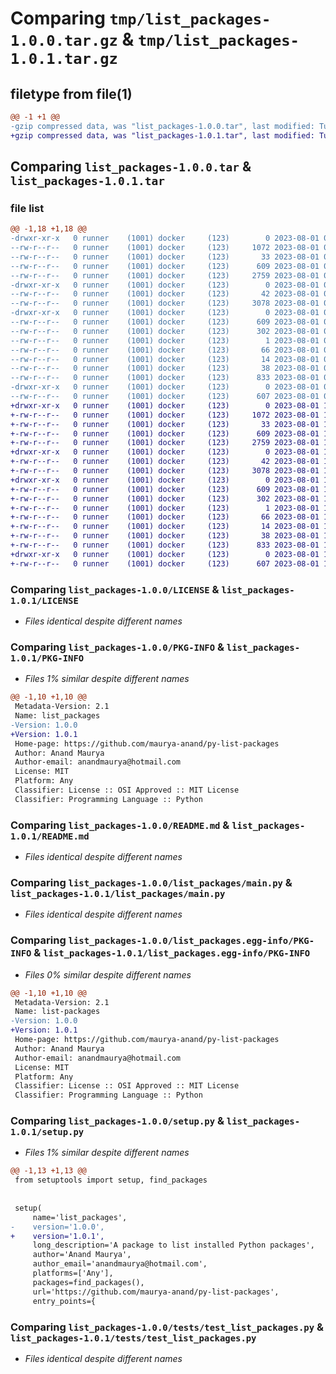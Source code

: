# Comparing `tmp/list_packages-1.0.0.tar.gz` & `tmp/list_packages-1.0.1.tar.gz`

## filetype from file(1)

```diff
@@ -1 +1 @@
-gzip compressed data, was "list_packages-1.0.0.tar", last modified: Tue Aug  1 09:59:59 2023, max compression
+gzip compressed data, was "list_packages-1.0.1.tar", last modified: Tue Aug  1 10:17:53 2023, max compression
```

## Comparing `list_packages-1.0.0.tar` & `list_packages-1.0.1.tar`

### file list

```diff
@@ -1,18 +1,18 @@
-drwxr-xr-x   0 runner    (1001) docker     (123)        0 2023-08-01 09:59:59.279050 list_packages-1.0.0/
--rw-r--r--   0 runner    (1001) docker     (123)     1072 2023-08-01 09:59:48.000000 list_packages-1.0.0/LICENSE
--rw-r--r--   0 runner    (1001) docker     (123)       33 2023-08-01 09:59:48.000000 list_packages-1.0.0/MANIFEST.in
--rw-r--r--   0 runner    (1001) docker     (123)      609 2023-08-01 09:59:59.279050 list_packages-1.0.0/PKG-INFO
--rw-r--r--   0 runner    (1001) docker     (123)     2759 2023-08-01 09:59:48.000000 list_packages-1.0.0/README.md
-drwxr-xr-x   0 runner    (1001) docker     (123)        0 2023-08-01 09:59:59.279050 list_packages-1.0.0/list_packages/
--rw-r--r--   0 runner    (1001) docker     (123)       42 2023-08-01 09:59:48.000000 list_packages-1.0.0/list_packages/__init__.py
--rw-r--r--   0 runner    (1001) docker     (123)     3078 2023-08-01 09:59:48.000000 list_packages-1.0.0/list_packages/main.py
-drwxr-xr-x   0 runner    (1001) docker     (123)        0 2023-08-01 09:59:59.279050 list_packages-1.0.0/list_packages.egg-info/
--rw-r--r--   0 runner    (1001) docker     (123)      609 2023-08-01 09:59:59.000000 list_packages-1.0.0/list_packages.egg-info/PKG-INFO
--rw-r--r--   0 runner    (1001) docker     (123)      302 2023-08-01 09:59:59.000000 list_packages-1.0.0/list_packages.egg-info/SOURCES.txt
--rw-r--r--   0 runner    (1001) docker     (123)        1 2023-08-01 09:59:59.000000 list_packages-1.0.0/list_packages.egg-info/dependency_links.txt
--rw-r--r--   0 runner    (1001) docker     (123)       66 2023-08-01 09:59:59.000000 list_packages-1.0.0/list_packages.egg-info/entry_points.txt
--rw-r--r--   0 runner    (1001) docker     (123)       14 2023-08-01 09:59:59.000000 list_packages-1.0.0/list_packages.egg-info/top_level.txt
--rw-r--r--   0 runner    (1001) docker     (123)       38 2023-08-01 09:59:59.279050 list_packages-1.0.0/setup.cfg
--rw-r--r--   0 runner    (1001) docker     (123)      833 2023-08-01 09:59:48.000000 list_packages-1.0.0/setup.py
-drwxr-xr-x   0 runner    (1001) docker     (123)        0 2023-08-01 09:59:59.279050 list_packages-1.0.0/tests/
--rw-r--r--   0 runner    (1001) docker     (123)      607 2023-08-01 09:59:48.000000 list_packages-1.0.0/tests/test_list_packages.py
+drwxr-xr-x   0 runner    (1001) docker     (123)        0 2023-08-01 10:17:53.715582 list_packages-1.0.1/
+-rw-r--r--   0 runner    (1001) docker     (123)     1072 2023-08-01 10:17:41.000000 list_packages-1.0.1/LICENSE
+-rw-r--r--   0 runner    (1001) docker     (123)       33 2023-08-01 10:17:41.000000 list_packages-1.0.1/MANIFEST.in
+-rw-r--r--   0 runner    (1001) docker     (123)      609 2023-08-01 10:17:53.715582 list_packages-1.0.1/PKG-INFO
+-rw-r--r--   0 runner    (1001) docker     (123)     2759 2023-08-01 10:17:41.000000 list_packages-1.0.1/README.md
+drwxr-xr-x   0 runner    (1001) docker     (123)        0 2023-08-01 10:17:53.715582 list_packages-1.0.1/list_packages/
+-rw-r--r--   0 runner    (1001) docker     (123)       42 2023-08-01 10:17:41.000000 list_packages-1.0.1/list_packages/__init__.py
+-rw-r--r--   0 runner    (1001) docker     (123)     3078 2023-08-01 10:17:41.000000 list_packages-1.0.1/list_packages/main.py
+drwxr-xr-x   0 runner    (1001) docker     (123)        0 2023-08-01 10:17:53.715582 list_packages-1.0.1/list_packages.egg-info/
+-rw-r--r--   0 runner    (1001) docker     (123)      609 2023-08-01 10:17:53.000000 list_packages-1.0.1/list_packages.egg-info/PKG-INFO
+-rw-r--r--   0 runner    (1001) docker     (123)      302 2023-08-01 10:17:53.000000 list_packages-1.0.1/list_packages.egg-info/SOURCES.txt
+-rw-r--r--   0 runner    (1001) docker     (123)        1 2023-08-01 10:17:53.000000 list_packages-1.0.1/list_packages.egg-info/dependency_links.txt
+-rw-r--r--   0 runner    (1001) docker     (123)       66 2023-08-01 10:17:53.000000 list_packages-1.0.1/list_packages.egg-info/entry_points.txt
+-rw-r--r--   0 runner    (1001) docker     (123)       14 2023-08-01 10:17:53.000000 list_packages-1.0.1/list_packages.egg-info/top_level.txt
+-rw-r--r--   0 runner    (1001) docker     (123)       38 2023-08-01 10:17:53.715582 list_packages-1.0.1/setup.cfg
+-rw-r--r--   0 runner    (1001) docker     (123)      833 2023-08-01 10:17:41.000000 list_packages-1.0.1/setup.py
+drwxr-xr-x   0 runner    (1001) docker     (123)        0 2023-08-01 10:17:53.715582 list_packages-1.0.1/tests/
+-rw-r--r--   0 runner    (1001) docker     (123)      607 2023-08-01 10:17:41.000000 list_packages-1.0.1/tests/test_list_packages.py
```

### Comparing `list_packages-1.0.0/LICENSE` & `list_packages-1.0.1/LICENSE`

 * *Files identical despite different names*

### Comparing `list_packages-1.0.0/PKG-INFO` & `list_packages-1.0.1/PKG-INFO`

 * *Files 1% similar despite different names*

```diff
@@ -1,10 +1,10 @@
 Metadata-Version: 2.1
 Name: list_packages
-Version: 1.0.0
+Version: 1.0.1
 Home-page: https://github.com/maurya-anand/py-list-packages
 Author: Anand Maurya
 Author-email: anandmaurya@hotmail.com
 License: MIT
 Platform: Any
 Classifier: License :: OSI Approved :: MIT License
 Classifier: Programming Language :: Python
```

### Comparing `list_packages-1.0.0/README.md` & `list_packages-1.0.1/README.md`

 * *Files identical despite different names*

### Comparing `list_packages-1.0.0/list_packages/main.py` & `list_packages-1.0.1/list_packages/main.py`

 * *Files identical despite different names*

### Comparing `list_packages-1.0.0/list_packages.egg-info/PKG-INFO` & `list_packages-1.0.1/list_packages.egg-info/PKG-INFO`

 * *Files 0% similar despite different names*

```diff
@@ -1,10 +1,10 @@
 Metadata-Version: 2.1
 Name: list-packages
-Version: 1.0.0
+Version: 1.0.1
 Home-page: https://github.com/maurya-anand/py-list-packages
 Author: Anand Maurya
 Author-email: anandmaurya@hotmail.com
 License: MIT
 Platform: Any
 Classifier: License :: OSI Approved :: MIT License
 Classifier: Programming Language :: Python
```

### Comparing `list_packages-1.0.0/setup.py` & `list_packages-1.0.1/setup.py`

 * *Files 1% similar despite different names*

```diff
@@ -1,13 +1,13 @@
 from setuptools import setup, find_packages
 
 
 setup(
     name='list_packages',
-    version='1.0.0',
+    version='1.0.1',
     long_description='A package to list installed Python packages',
     author='Anand Maurya',
     author_email='anandmaurya@hotmail.com',
     platforms=['Any'],
     packages=find_packages(),
     url='https://github.com/maurya-anand/py-list-packages',
     entry_points={
```

### Comparing `list_packages-1.0.0/tests/test_list_packages.py` & `list_packages-1.0.1/tests/test_list_packages.py`

 * *Files identical despite different names*

